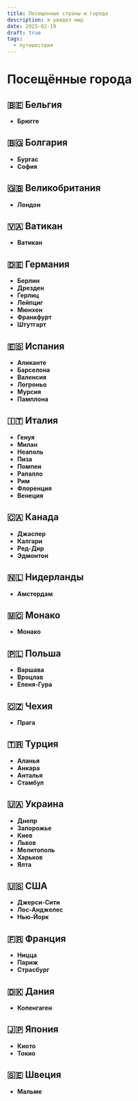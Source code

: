 ```yaml
---
title: Посещенные страны и города
description: я увидел мир
date: 2025-02-19
draft: true
tags:
  - путешествия
---
```


# Посещённые города

## 🇧🇪 Бельгия  
- **Брюгге**  

## 🇧🇬 Болгария  
- **Бургас**  
- **София**  

## 🇬🇧 Великобритания  
- **Лондон**  

## 🇻🇦 Ватикан  
- **Ватикан**  

## 🇩🇪 Германия  
- **Берлин**  
- **Дрезден**  
- **Герлиц**  
- **Лейпциг**  
- **Мюнхен**  
- **Франкфурт**  
- **Штутгарт**  

## 🇪🇸 Испания  
- **Аликанте**  
- **Барселона**  
- **Валенсия**  
- **Логроньо**  
- **Мурсия**  
- **Памплона**  

## 🇮🇹 Италия  
- **Генуя**  
- **Милан**  
- **Неаполь**  
- **Пиза**  
- **Помпеи**  
- **Рапалло**  
- **Рим**  
- **Флоренция**  
- **Венеция**  

## 🇨🇦 Канада  
- **Джаспер**  
- **Калгари**  
- **Ред-Дир**  
- **Эдмонтон**  

## 🇳🇱 Нидерланды  
- **Амстердам**  

## 🇲🇨 Монако  
- **Монако**  

## 🇵🇱 Польша  
- **Варшава**  
- **Вроцлав**  
- **Еленя-Гура**  

## 🇨🇿 Чехия  
- **Прага**  

## 🇹🇷 Турция  
- **Аланья**  
- **Анкара**  
- **Анталья**  
- **Стамбул**  

## 🇺🇦 Украина  
- **Днепр**  
- **Запорожье**  
- **Киев**  
- **Львов**  
- **Мелитополь**  
- **Харьков**  
- **Ялта**  

## 🇺🇸 США  
- **Джерси-Сити**  
- **Лос-Анджелес**  
- **Нью-Йорк**  

## 🇫🇷 Франция  
- **Ницца**  
- **Париж**  
- **Страсбург**  

## 🇩🇰 Дания  
- **Копенгаген**  

## 🇯🇵 Япония  
- **Киото**  
- **Токио**  

## 🇸🇪 Швеция  
- **Мальме**  